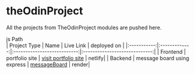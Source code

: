 # theOdinProject
All the projects from TheOdinProject modules are pushed here.

 js Path  
| Project Type | Name           | Live Link                       | deployed on |
|:-----------:|:-------------:|:---------------------------:|:-----------------------------:|
| Frontend    | portfolio site | [visit portfolio site](https://umerislam.codes) | netlify|
| Backend     | message board using express     | [messageBoard](https://odin-message-board-095r.onrender.com/) | render|
<!-- | Frontend    | E-Commerce UI  | [GitHub](https://github.com/user/ecommerce-ui) | -->


<!-- | Project Type | Name           | Link                        | -->
<!-- |:-----------:|:-------------:|:---------------------------:| -->
<!-- | Backend     | Auth Service   | [GitHub](https://github.com/user/auth-service) | -->
